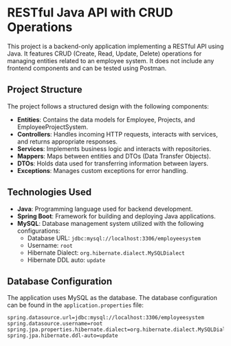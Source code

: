 # RESTful Java API with CRUD Operations

This project is a backend-only application implementing a RESTful API using Java. It features CRUD (Create, Read, Update, Delete) operations for managing entities related to an employee system. It does not include any frontend components and can be tested using Postman.

## Project Structure

The project follows a structured design with the following components:

- **Entities**: Contains the data models for Employee, Projects, and EmployeeProjectSystem.
- **Controllers**: Handles incoming HTTP requests, interacts with services, and returns appropriate responses.
- **Services**: Implements business logic and interacts with repositories.
- **Mappers**: Maps between entities and DTOs (Data Transfer Objects).
- **DTOs**: Holds data used for transferring information between layers.
- **Exceptions**: Manages custom exceptions for error handling.

## Technologies Used

- **Java**: Programming language used for backend development.
- **Spring Boot**: Framework for building and deploying Java applications.
- **MySQL**: Database management system utilized with the following configurations:
  - Database URL: `jdbc:mysql://localhost:3306/employeesystem`
  - Username: `root`
  - Hibernate Dialect: `org.hibernate.dialect.MySQLDialect`
  - Hibernate DDL auto: `update`

## Database Configuration

The application uses MySQL as the database. The database configuration can be found in the `application.properties` file:

```properties
spring.datasource.url=jdbc:mysql://localhost:3306/employeesystem
spring.datasource.username=root
spring.jpa.properties.hibernate.dialect=org.hibernate.dialect.MySQLDialect
spring.jpa.hibernate.ddl-auto=update

